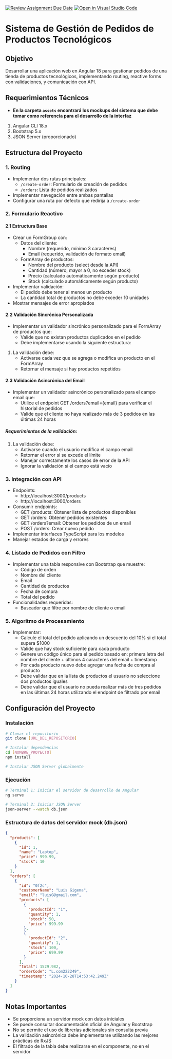 [![Review Assignment Due Date](https://classroom.github.com/assets/deadline-readme-button-22041afd0340ce965d47ae6ef1cefeee28c7c493a6346c4f15d667ab976d596c.svg)](https://classroom.github.com/a/KxjgPZiP)
[![Open in Visual Studio Code](https://classroom.github.com/assets/open-in-vscode-2e0aaae1b6195c2367325f4f02e2d04e9abb55f0b24a779b69b11b9e10269abc.svg)](https://classroom.github.com/online_ide?assignment_repo_id=16841309&assignment_repo_type=AssignmentRepo)
# Sistema de Gestión de Pedidos de Productos Tecnológicos

## Objetivo

Desarrollar una aplicación web en Angular 18 para gestionar pedidos de una tienda de productos tecnológicos, implementando routing, reactive forms con validaciones, y comunicación con API.

## Requerimientos Técnicos
- **En la carpeta `assets` encontrará los mockups del sistema que debe tomar como referencia para el desarrollo de la interfaz**
1. Angular CLI 18.x
2. Bootstrap 5.x
3. JSON Server (proporcionado)

## Estructura del Proyecto

### 1. Routing

- Implementar dos rutas principales:
  - `/create-order`: Formulario de creación de pedidos
  - `/orders`: Lista de pedidos realizados
- Implementar navegación entre ambas pantallas
- Configurar una ruta por defecto que redirija a `/create-order`

### 2. Formulario Reactivo

#### 2.1 Estructura Base

- Crear un FormGroup con:
  - Datos del cliente:
    - Nombre (requerido, mínimo 3 caracteres)
    - Email (requerido, validación de formato email)
  - FormArray de productos:
    - Nombre del producto (select desde la API)
    - Cantidad (número, mayor a 0, no exceder stock)
    - Precio (calculado automáticamente según producto)
    - Stock (calculado automáticamente según producto)
- Implementar validación:
  - El pedido debe tener al menos un producto
  - La cantidad total de productos no debe exceder 10 unidades
- Mostrar mensajes de error apropiados

#### 2.2 Validación Sincrónica Personalizada

- Implementar un validador sincrónico personalizado para el FormArray de productos que:
  - Valide que no existan productos duplicados en el pedido
  - Debe implementarse usando la siguiente estructura:

1. La validación debe:
   - Activarse cada vez que se agrega o modifica un producto en el FormArray
   - Retornar el mensaje si hay productos repetidos

#### 2.3 Validación Asincrónica del Email

- Implementar un validador asincrónico personalizado para el campo email que:
  - Utilice el endpoint GET /orders?email={email} para verificar el historial de pedidos
  - Valide que el cliente no haya realizado más de 3 pedidos en las últimas 24 horas

##### Requerimientos de la validación:

1. La validación debe:
   - Activarse cuando el usuario modifica el campo email
   - Retornar el error si se excede el límite
   - Manejar correctamente los casos de error de la API
   - Ignorar la validación si el campo está vacío

### 3. Integración con API
- Endpoints:
  - http://localhost:3000/products
  - http://localhost:3000/orders
- Consumir endpoints:
  - GET /products: Obtener lista de productos disponibles
  - GET /orders: Obtener pedidos existentes
  - GET /orders?email: Obtener los pedidos de un email
  - POST /orders: Crear nuevo pedido
- Implementar interfaces TypeScript para los modelos
- Manejar estados de carga y errores

### 4. Listado de Pedidos con Filtro

- Implementar una tabla responsive con Bootstrap que muestre:
  - Código de orden
  - Nombre del cliente
  - Email
  - Cantidad de productos
  - Fecha de compra
  - Total del pedido
- Funcionalidades requeridas:
  - Buscador que filtre por nombre de cliente o email

### 5. Algoritmo de Procesamiento

- Implementar:
  - Calcule el total del pedido aplicando un descuento del 10% si el total supera $1000
  - Valide que hay stock suficiente para cada producto
  - Genere un código único para el pedido basado en: primera letra del nombre del cliente + últimos 4 caracteres del email + timestamp
  - Por cada producto nuevo debe agregar una fecha de compra al producto
  - Debe validar que en la lista de productos el usuario no seleccione dos productos iguales
  - Debe validar que el usuario no pueda realizar más de tres pedidos en las últimas 24 horas utilizando el endpoint de filtrado por email

## Configuración del Proyecto

### Instalación

```bash
# Clonar el repositorio
git clone [URL_DEL_REPOSITORIO]

# Instalar dependencias
cd [NOMBRE_PROYECTO]
npm install

# Instalar JSON Server globalmente
```

### Ejecución

```bash
# Terminal 1: Iniciar el servidor de desarrollo de Angular
ng serve

# Terminal 2: Iniciar JSON Server
json-server --watch db.json
```

### Estructura de datos del servidor mock (db.json)

```json
{
  "products": [
    {
      "id": 1,
      "name": "Laptop",
      "price": 999.99,
      "stock": 10
    }
  ],
  "orders": [
    {
      "id": "0f2c",
      "customerName": "Luis Gigena",
      "email": "luisG@gmail.com",
      "products": [
        {
          "productId": "1",
          "quantity": 1,
          "stock": 50,
          "price": 999.99
        },
        {
          "productId": "2",
          "quantity": 1,
          "stock": 100,
          "price": 699.99
        }
      ],
      "total": 1529.982,
      "orderCode": "L.com222249",
      "timestamp": "2024-10-28T14:53:42.249Z"
    }
  ]
}
```

## Notas Importantes

- Se proporciona un servidor mock con datos iniciales
- Se puede consultar documentación oficial de Angular y Bootstrap
- No se permite el uso de librerías adicionales sin consulta previa
- La validación asincrónica debe implementarse utilizando las mejores prácticas de RxJS
- El filtrado de la tabla debe realizarse en el componente, no en el servidor


